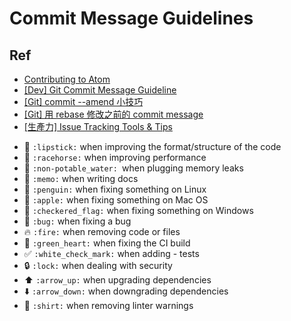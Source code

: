 # Commit Message Guidelines


## Ref

* [Contributing to Atom](https://github.com/atom/atom/blob/97d697f1952eaa4bb0d5d71f4895877183ad53ba/CONTRIBUTING.md#git-commit-messages)
* [[Dev] Git Commit Message Guideline](http://androchen.logdown.com/posts/2014/01/07/dev-git-commit-message-guideline)
* [[Git] commit --amend 小技巧](http://androchen.logdown.com/posts/2014/09/30/git-tips)
* [[Git] 用 rebase 修改之前的 commit message](http://androchen.logdown.com/posts/2014/11/19/git-use-rebase-to-modify-previous-commit-message)
* [[生產力] Issue Tracking Tools & Tips](http://androchen.logdown.com/posts/2014/03/18/productivity-issue-tracking-tools-tips)


- :lipstick: `:lipstick:` when improving the format/structure of the code
- :racehorse: `:racehorse:` when improving performance
- :non-potable_water: `:non-potable_water: `when plugging memory leaks
- :memo: `:memo:` when writing docs
- :penguin: `:penguin:` when fixing something on Linux
- :apple: `:apple:` when fixing something on Mac OS
- :checkered_flag: `:checkered_flag:` when fixing something on Windows
- :bug: `:bug:` when fixing a bug
- :fire: `:fire:` when removing code or files
- :green_heart: `:green_heart:` when fixing the CI build
- :white_check_mark: `:white_check_mark:` when adding - tests
- :lock: `:lock:` when dealing with security
- :arrow_up: `:arrow_up:` when upgrading dependencies
- :arrow_down: `:arrow_down:` when downgrading dependencies
- :shirt: `:shirt:` when removing linter warnings
